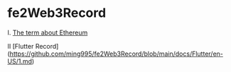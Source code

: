 # fe2Web3Record

I. [The term about Ethereum](https://github.com/ming995/fe2Web3Record/blob/main/docs/Ethereum/en-US/Glossary.md)

II [Flutter Record]
(https://github.com/ming995/fe2Web3Record/blob/main/docs/Flutter/en-US/1.md)